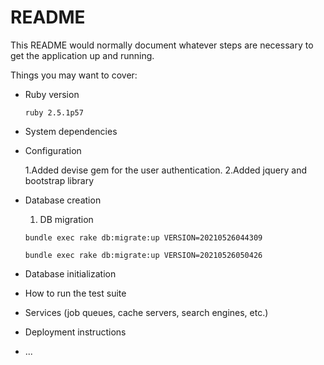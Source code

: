 # README

This README would normally document whatever steps are necessary to get the
application up and running.

Things you may want to cover:

* Ruby version

  `ruby 2.5.1p57`

* System dependencies

* Configuration

	1.Added devise gem for the user authentication.
	2.Added jquery and bootstrap library

* Database creation

	1. DB migration  

    `bundle exec rake db:migrate:up VERSION=20210526044309`

    `bundle exec rake db:migrate:up VERSION=20210526050426`




* Database initialization

* How to run the test suite

* Services (job queues, cache servers, search engines, etc.)

* Deployment instructions

* ...
